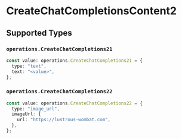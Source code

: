 # CreateChatCompletionsContent2


## Supported Types

### `operations.CreateChatCompletions21`

```typescript
const value: operations.CreateChatCompletions21 = {
  type: "text",
  text: "<value>",
};
```

### `operations.CreateChatCompletions22`

```typescript
const value: operations.CreateChatCompletions22 = {
  type: "image_url",
  imageUrl: {
    url: "https://lustrous-wombat.com",
  },
};
```

